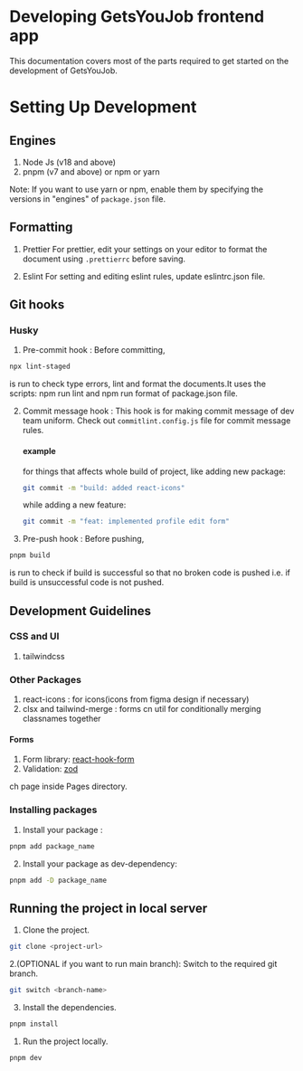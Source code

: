 # Developing GetsYouJob frontend app

This documentation covers most of the parts required to get started on the development of GetsYouJob.

# Setting Up Development

## Engines

1. Node Js (v18 and above)
2. pnpm (v7 and above) or npm or yarn

Note: If you want to use yarn or npm, enable them by specifying the versions in "engines" of `package.json` file.

## Formatting

1. Prettier
   For prettier, edit your settings on your editor to format the document using `.prettierrc` before saving.

2. Eslint
   For setting and editing eslint rules, update eslintrc.json file.

## Git hooks

### Husky

1.  Pre-commit hook : Before committing,

```sh
npx lint-staged
```

is run to check type errors, lint and format the documents.It uses the scripts: npm run lint and npm run format of package.json file.

2. Commit message hook : This hook is for making commit message of dev team uniform. Check out `commitlint.config.js` file for commit message rules.

   #### example

   for things that affects whole build of project, like adding new package:

   ```sh
   git commit -m "build: added react-icons"
   ```

   while adding a new feature:

   ```sh
   git commit -m "feat: implemented profile edit form"
   ```

3. Pre-push hook : Before pushing,

```sh
pnpm build
```

is run to check if build is successful so that no broken code is pushed i.e. if build is unsuccessful code is not pushed.

## Development Guidelines

### CSS and UI

1. tailwindcss

### Other Packages

1. react-icons : for icons(icons from figma design if necessary)
2. clsx and tailwind-merge : forms cn util for conditionally merging classnames together

#### Forms

1. Form library: [react-hook-form](https://react-hook-form.com/)
2. Validation: [zod](https://zod.dev/)

ch page inside Pages directory.

### Installing packages

1. Install your package :

```sh
pnpm add package_name
```

2. Install your package as dev-dependency:

```sh
pnpm add -D package_name
```

## Running the project in local server

1. Clone the project.

```sh
git clone <project-url>
```

2.(OPTIONAL if you want to run main branch): Switch to the required git branch.

```sh
git switch <branch-name>
```

3. Install the dependencies.

```sh
pnpm install
```

1. Run the project locally.

```sh
pnpm dev
```
